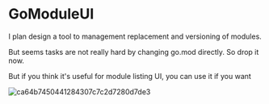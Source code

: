 # GoModuleUI

I plan design a tool to management replacement and versioning of modules.

But seems tasks are not really hard by changing go.mod directly. So drop it now.

But if you think it's useful for module listing UI, you can use it if you want

![ca64b7450441284307c7c2d7280d7de3](https://user-images.githubusercontent.com/1828895/81503807-fbecfd00-92e5-11ea-8e36-a8bfd2835225.gif)

